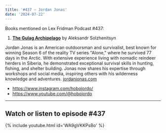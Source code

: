 ```yaml
---
title: '#437 – Jordan Jonas'
date: '2024-07-22'
---
```


Books mentioned on Lex Fridman Podcast #437:

1. <b><a href="https://amzn.to/4bUG9dm" target="_blank" rel="sponsored noopener noreferrer">The Gulag Archipelago</a></b> by Aleksandr Solzhenitsyn

<!--more-->

Jordan Jonas is an American outdoorsman and survivalist, best known for winning Season 6 of the reality TV series "Alone," where he survived 77 days in the Arctic. With extensive experience living with nomadic reindeer herders in Siberia, he demonstrated exceptional survival skills in hunting, fishing, and shelter building. Jonas now shares his expertise through workshops and social media, inspiring others with his wilderness knowledge and adventures. <a href="https://www.jordanjonas.com/" target="_blank">jordanjonas.com</a>

- <a href="https://www.instagram.com/hobojordo/" target="_blank">https://www.instagram.com/hobojordo/</a>
- <a href="https://www.youtube.com/@hobojordo" target="_blank">https://www.youtube.com/@hobojordo</a>

- - - - - -

## Watch or listen to episode #437

{% include youtube.html id='WA9gVKKPsBo' %}